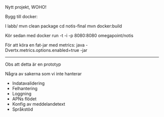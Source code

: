 Nytt projekt, WOHO!

Bygg till docker:

I labb/
mvn clean package
cd notis-final
mvn docker:build

Kör sedan med 
docker run -t -i -p 8080:8080 omegapoint/notis

För att köra en fat-jar med metrics:
java -Dvertx.metrics.options.enabled=true -jar

-------
Obs att detta är en prototyp

Några av sakerna som vi inte hanterar
- Indatavalidering
- Felhantering
- Loggning
- APNs flödet
- Konfig av meddelandetext
- Språkstöd
